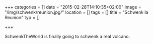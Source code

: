 +++
categories = []
date = "2015-02-28T14:10:35+02:00"
image = "/img/schwenk/reunion.jpg/"
location = []
tags = []
title = "Schwenk la Reunion"
typ = []

+++

SchwenkTheWorld is finally going to schwenk a real volcano.